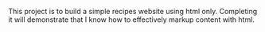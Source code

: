 This project is to build a simple recipes website using html only. Completing it will demonstrate that I know how to effectively markup content with html. 
